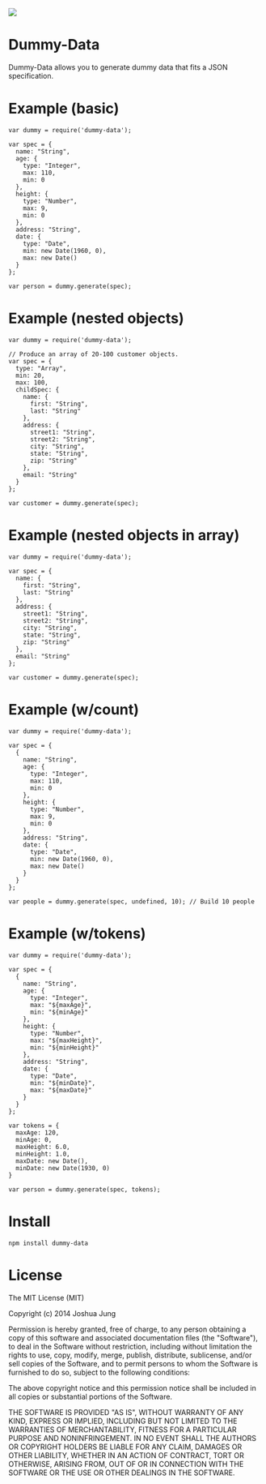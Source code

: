 ![](https://nodei.co/npm/dummy-data.png?downloads=True&stars=True)

Dummy-Data
==========

Dummy-Data allows you to generate dummy data that fits a JSON specification.

Example (basic)
===============

    var dummy = require('dummy-data');

    var spec = {
      name: "String",
      age: {
        type: "Integer",
        max: 110,
        min: 0
      },
      height: {
        type: "Number",
        max: 9,
        min: 0
      },
      address: "String",
      date: {
        type: "Date",
        min: new Date(1960, 0),
        max: new Date()
      }
    };

    var person = dummy.generate(spec);

Example (nested objects)
========================

    var dummy = require('dummy-data');

    // Produce an array of 20-100 customer objects.
    var spec = {
      type: "Array",
      min: 20,
      max: 100,
      childSpec: {
        name: {
          first: "String",
          last: "String"
        },
        address: {
          street1: "String",
          street2: "String",
          city: "String",
          state: "String",
          zip: "String"
        },
        email: "String"
      }
    };

    var customer = dummy.generate(spec);

Example (nested objects in array)
=================================

    var dummy = require('dummy-data');

    var spec = {
      name: {
        first: "String",
        last: "String"
      },
      address: {
        street1: "String",
        street2: "String",
        city: "String",
        state: "String",
        zip: "String"
      },
      email: "String"
    };

    var customer = dummy.generate(spec);
    
Example (w/count)
=================

    var dummy = require('dummy-data');

    var spec = {
      {
        name: "String",
        age: {
          type: "Integer",
          max: 110,
          min: 0
        },
        height: {
          type: "Number",
          max: 9,
          min: 0
        },
        address: "String",
        date: {
          type: "Date",
          min: new Date(1960, 0),
          max: new Date()
        }
      }
    };

    var people = dummy.generate(spec, undefined, 10); // Build 10 people

Example (w/tokens)
==================

    var dummy = require('dummy-data');

    var spec = {
      {
        name: "String",
        age: {
          type: "Integer",
          max: "${maxAge}",
          min: "${minAge}"
        },
        height: {
          type: "Number",
          max: "${maxHeight}",
          min: "${minHeight}"
        },
        address: "String",
        date: {
          type: "Date",
          min: "${minDate}",
          max: "${maxDate}"
        }
      }
    };

    var tokens = {
      maxAge: 120,
      minAge: 0,
      maxHeight: 6.0,
      minHeight: 1.0,
      maxDate: new Date(),
      minDate: new Date(1930, 0)
    }
    
    var person = dummy.generate(spec, tokens);



Install
=======

    npm install dummy-data

License
=======

The MIT License (MIT)

Copyright (c) 2014 Joshua Jung

Permission is hereby granted, free of charge, to any person obtaining a copy
of this software and associated documentation files (the "Software"), to deal
in the Software without restriction, including without limitation the rights
to use, copy, modify, merge, publish, distribute, sublicense, and/or sell
copies of the Software, and to permit persons to whom the Software is
furnished to do so, subject to the following conditions:

The above copyright notice and this permission notice shall be included in all
copies or substantial portions of the Software.

THE SOFTWARE IS PROVIDED "AS IS", WITHOUT WARRANTY OF ANY KIND, EXPRESS OR
IMPLIED, INCLUDING BUT NOT LIMITED TO THE WARRANTIES OF MERCHANTABILITY,
FITNESS FOR A PARTICULAR PURPOSE AND NONINFRINGEMENT. IN NO EVENT SHALL THE
AUTHORS OR COPYRIGHT HOLDERS BE LIABLE FOR ANY CLAIM, DAMAGES OR OTHER
LIABILITY, WHETHER IN AN ACTION OF CONTRACT, TORT OR OTHERWISE, ARISING FROM,
OUT OF OR IN CONNECTION WITH THE SOFTWARE OR THE USE OR OTHER DEALINGS IN THE
SOFTWARE.
